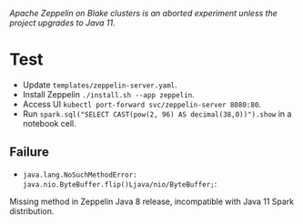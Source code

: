 _Apache Zeppelin on Blake clusters is an aborted experiment unless the project upgrades to Java 11._

# Test
- Update `templates/zeppelin-server.yaml`.
- Install Zeppelin `./install.sh --app zeppelin`.
- Access UI `kubectl port-forward svc/zeppelin-server 8080:80`.
- Run `spark.sql("SELECT CAST(pow(2, 96) AS decimal(38,0))").show` in a notebook cell.

## Failure
- `java.lang.NoSuchMethodError: java.nio.ByteBuffer.flip()Ljava/nio/ByteBuffer;`: 

Missing method in Zeppelin Java 8 release, incompatible with Java 11 Spark distribution.


